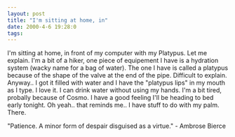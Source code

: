 ```yaml
---
layout: post
title: "I'm sitting at home, in"
date: 2000-4-6 19:28:0
tags: 
---
```


I'm sitting at home, in front of my computer with my Platypus. Let me explain. I'm a bit of a hiker, one piece of equipement I have is a hydration system (wacky name for a bag of water). The one I have is called a platypus because of the shape of the valve at the end of the pipe. Difficult to explain. Anyway.. I got it filled with water and I have the "platypus lips" in my mouth as I type. I love it. I can drink water without using my hands. I'm a bit tired, probally because of Cosmo. I have a good feeling I'll be heading to bed early tonight. Oh yeah.. that reminds me.. I have stuff to do with my palm. There.

"Patience. A minor form of despair disguised as a virtue." - Ambrose Bierce

